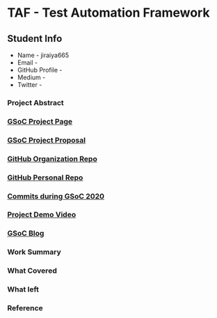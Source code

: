 # TAF - Test Automation Framework

## Student Info

* Name - jiraiya665
* Email - 
* GitHub Profile - 
* Medium - 
* Twitter - []()

### Project Abstract

### [GSoC Project Page](https://summerofcode.withgoogle.com/projects/)

### [GSoC Project Proposal]()

### [GitHub Organization Repo]()

### [GitHub Personal Repo]()

### [Commits during GSoC 2020]()

### [Project Demo Video]()

### [GSoC Blog]()

### Work Summary

### What Covered

### What left

### Reference
